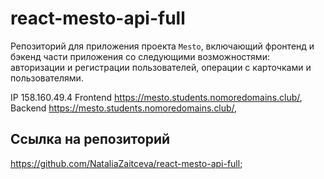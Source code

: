 # react-mesto-api-full

Репозиторий для приложения проекта `Mesto`, включающий фронтенд и бэкенд части приложения со следующими возможностями: авторизации и регистрации пользователей, операции с карточками и пользователями.

IP 158.160.49.4
Frontend <https://mesto.students.nomoredomains.club/>,
Backend <https://mesto.students.nomoredomains.club/>,

## Ссылка на репозиторий

<https://github.com/NataliaZaitceva/react-mesto-api-full>;
